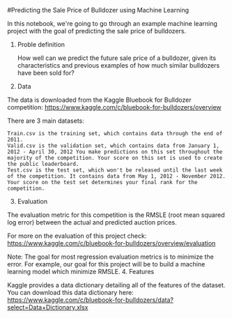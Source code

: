 
#Predicting the Sale Price of Bulldozer using Machine Learning

In this notebook, we're going to go through an example machine learning project with the goal of predicting the sale price of bulldozers.
1. Proble definition

    How well can we predict the future sale price of a bulldozer, given its characteristics and previous examples of how much similar bulldozers have been sold for?

2. Data

The data is downloaded from the Kaggle Bluebook for Bulldozer competition: https://www.kaggle.com/c/bluebook-for-bulldozers/overview

There are 3 main datasets:

    Train.csv is the training set, which contains data through the end of 2011.
    Valid.csv is the validation set, which contains data from January 1, 2012 - April 30, 2012 You make predictions on this set throughout the majority of the competition. Your score on this set is used to create the public leaderboard.
    Test.csv is the test set, which won't be released until the last week of the competition. It contains data from May 1, 2012 - November 2012. Your score on the test set determines your final rank for the competition.

3. Evaluation

The evaluation metric for this competition is the RMSLE (root mean squared log error) between the actual and predicted auction prices.

For more on the evaluation of this project check: https://www.kaggle.com/c/bluebook-for-bulldozers/overview/evaluation

Note: The goal for most regression evaluation metrics is to minimize the error. For example, our goal for this project will be to build a machine learning model which minimize RMSLE.
4. Features

Kaggle provides a data dictionary detailing all of the features of the dataset. You can download this data dictionary here: https://www.kaggle.com/c/bluebook-for-bulldozers/data?select=Data+Dictionary.xlsx
